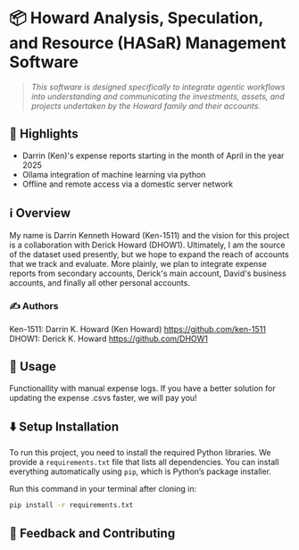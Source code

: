 # 📦 Howard Analysis, Speculation, and Resource (HASaR) Management Software

> *This software is designed specifically to integrate agentic workflows into understanding and communicating the investments, assets, and projects undertaken by the Howard family and their accounts.*

## 🌟 Highlights

- Darrin (Ken)'s expense reports starting in the month of April in the year 2025
- Ollama integration of machine learning via python
- Offline and remote access via a domestic server network

## ℹ️ Overview

My name is Darrin Kenneth Howard (Ken-1511) and the vision for this project is a collaboration with Derick Howard (DHOW1). Ultimately, I am the source of the dataset used presently, but we hope to expand the reach of accounts that we track and evaluate. More plainly, we plan to integrate expense reports from secondary accounts, Derick's main account, David's business accounts, and finally all other personal accounts.

### ✍️ Authors

Ken-1511: Darrin K. Howard (Ken Howard) https://github.com/ken-1511
DHOW1: Derick K. Howard https://github.com/DHOW1

## 🚀 Usage

Functionallity with manual expense logs. If you have a better solution for updating the expense .csvs faster, we will pay you!

## ⬇️ Setup Installation

To run this project, you need to install the required Python libraries.
We provide a `requirements.txt` file that lists all dependencies. You can install everything automatically using `pip`, which is Python’s package installer.

Run this command in your terminal after cloning in:

```bash
pip install -r requirements.txt
```
## 💭 Feedback and Contributing
